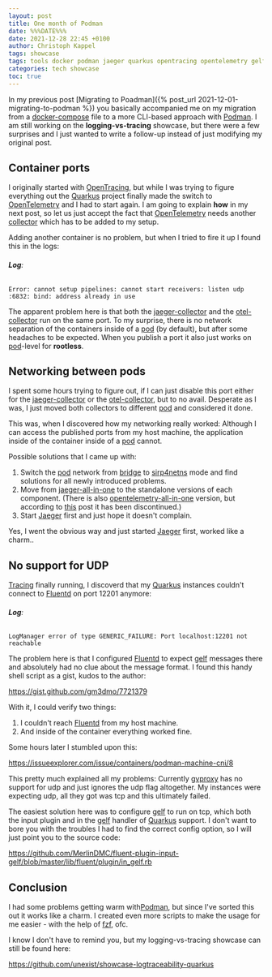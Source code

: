 ```yaml
---
layout: post
title: One month of Podman
date: %%%DATE%%%
date: 2021-12-28 22:45 +0100
author: Christoph Kappel
tags: showcase
tags: tools docker podman jaeger quarkus opentracing opentelemetry gelf fluentd showcase
categories: tech showcase
toc: true
---
```

In my previous post [Migrating to Poadman]({% post_url 2021-12-01-migrating-to-podman %}) you
basically accompanied me on my migration from a [docker-compose][10] file to a more CLI-based approach
with [Podman][5]. I am still working on the **logging-vs-tracing** showcase, but there were a few
surprises and I just wanted to write a follow-up instead of just modifying my original post.

## Container ports

I originally started with [OpenTracing][4], but while I was trying to figure everything out the
[Quarkus][6] project finally made the switch to [OpenTelemetry][3] and I had to start again. I am
going to explain **how** in my next post, so let us just accept the fact that [OpenTelemetry][3]
needs another [collector][9] which has to be added to my setup.

Adding another container is no problem, but when I tried to fire it up I found this in the logs:

###### **Log**:
```log
Error: cannot setup pipelines: cannot start receivers: listen udp :6832: bind: address already in use
```

The apparent problem here is that both the [jaeger-collector][15] and the [otel-collector][17] run on
the same port. To my surprise, there is no network separation of the containers inside of a
[pod][18] (by default), but after some headaches to be expected. When you publish a port it also
just works on [pod][18]-level for **rootless**.

## Networking between pods

I spent some hours trying to figure out, if I can just disable this port either for the
[jaeger-collector][15] or the [otel-collector][17], but to no avail. Desperate as I was, I just moved
both collectors to different [pod][19] and considered it done.

This was, when I discovered how my networking really worked: Although I can access the published
ports from my host machine, the application inside of the container inside of a [pod][18] cannot.

Possible solutions that I came up with:

1. Switch the [pod][18] network from [bridge][8] to [sirp4netns][19] mode and find solutions for all
newly introduced problems.
2. Move from [jaeger-all-in-one][14] to the standalone versions of each component. (There is also
[opentelemetry-all-in-one][16] version, but according to [this][20] post it has been discontinued.)
3. Start [Jaeger][2] first and just hope it doesn't complain.

Yes, I went the obvious way and just started [Jaeger][2] first, worked like a charm..

## No support for UDP

[Tracing][7] finally running, I discoverd that my [Quarkus][6] instances couldn't connect to
[Fluentd][1] on port 12201 anymore:

###### **Log**:
```log
LogManager error of type GENERIC_FAILURE: Port localhost:12201 not reachable
```

The problem here is that I configured [Fluentd][1] to expect [gelf][12] messages there and absolutely
had no clue about the message format. I found this handy shell script as a gist, kudos to the
author:

<https://gist.github.com/gm3dmo/7721379>

With it, I could verify two things:

1. I couldn't reach [Fluentd][1] from my host machine.
2. And inside of the container everything worked fine.

Some hours later I stumbled upon this:

<https://issueexplorer.com/issue/containers/podman-machine-cni/8>

This pretty much explained all my problems: Currently [gvproxy][13] has no support for udp and just
ignores the udp flag altogether. My instances were expecting udp, all they got was tcp and this
ultimately failed.

The easiest solution here was to configure [gelf][12] to run on tcp, which both the input plugin and
in the [gelf][12] handler of [Quarkus][6] support. I don't want to bore you with the troubles I had to
find the correct config option, so I will just point you to the source code:

<https://github.com/MerlinDMC/fluent-plugin-input-gelf/blob/master/lib/fluent/plugin/in_gelf.rb>

## Conclusion

I had some problems getting warm with[Podman][5], but since I've sorted this out it works like a
charm. I created even more scripts to make the usage for me easier - with the help of [fzf][11], ofc.

I know I don't have to remind you, but my logging-vs-tracing showcase can still be found here:

<https://github.com/unexist/showcase-logtraceability-quarkus>

[1]: https://www.fluentd.org/
[2]: https://www.jaegertracing.io/
[3]: https://opentelemetry.io/
[4]: https://opentracing.io/
[5]: https://podman.io/
[6]: https://quarkus.io/
[7]: https://en.wikipedia.org/wiki/Tracing_(software)
[8]: https://podman.io/getting-started/network
[9]: https://www.jaegertracing.io/docs/1.29/deployment/#collector
[10]: https://docs.docker.com/compose/
[11]: https://github.com/junegunn/fzf
[12]: https://www.graylog.org/features/gelf
[13]: https://pkg.go.dev/github.com/containers/gvisor-tap-vsock/cmd/gvproxy
[14]: https://hub.docker.com/r/jaegertracing/all-in-one
[15]: https://www.jaegertracing.io/docs/1.29/deployment/#collector
[16]: https://hub.docker.com/r/jaegertracing/opentelemetry-all-in-one/
[17]: https://github.com/open-telemetry/opentelemetry-collector
[18]: https://developers.redhat.com/blog/2019/01/15/podman-managing-containers-pods
[19]: https://github.com/rootless-containers/slirp4netns
[20]: https://github.com/open-telemetry/opentelemetry-collector/discussions/2558